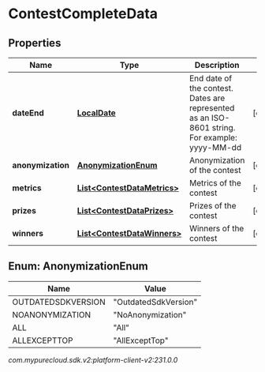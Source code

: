 # ContestCompleteData


## Properties

| Name | Type | Description | Notes |
| ------------ | ------------- | ------------- | ------------- |
| **dateEnd** | [**LocalDate**](LocalDate) | End date of the contest. Dates are represented as an ISO-8601 string. For example: yyyy-MM-dd |  [optional] |
| **anonymization** | [**AnonymizationEnum**](#Enum--AnonymizationEnum) | Anonymization of the contest |  [optional] |
| **metrics** | [**List&lt;ContestDataMetrics&gt;**](ContestDataMetrics) | Metrics of the contest |  [optional] |
| **prizes** | [**List&lt;ContestDataPrizes&gt;**](ContestDataPrizes) | Prizes of the contest |  [optional] |
| **winners** | [**List&lt;ContestDataWinners&gt;**](ContestDataWinners) | Winners of the contest |  [optional] |


## Enum: AnonymizationEnum

| Name | Value |
| ---- | ----- |
| OUTDATEDSDKVERSION | &quot;OutdatedSdkVersion&quot; | 
| NOANONYMIZATION | &quot;NoAnonymization&quot; | 
| ALL | &quot;All&quot; | 
| ALLEXCEPTTOP | &quot;AllExceptTop&quot; | 




_com.mypurecloud.sdk.v2:platform-client-v2:231.0.0_
